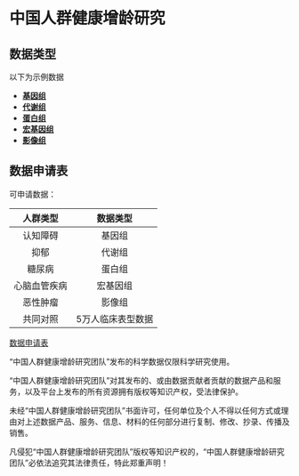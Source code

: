 # 中国人群健康增龄研究

## 数据类型

以下为示例数据

- [**基因组**]()
- [**代谢组**]()
- [**蛋白组**]()
- [**宏基因组**]()
- [**影像组**]()

## 数据申请表

可申请数据：

|人群类型|数据类型|
|:---:|:---:|
|认知障碍|基因组|
|抑郁|代谢组|
|糖尿病|蛋白组|
|心脑血管疾病|宏基因组|
|恶性肿瘤|影像组|
|共同对照|5万人临床表型数据|

[数据申请表]()

“中国人群健康增龄研究团队”发布的科学数据仅限科学研究使用。

“中国人群健康增龄研究团队”对其发布的、或由数据贡献者贡献的数据产品和服务，以及平台上发布的所有资源拥有版权等知识产权，受法律保护。

未经“中国人群健康增龄研究团队”书面许可，任何单位及个人不得以任何方式或理由对上述数据产品、服务、信息、材料的任何部分进行复制、修改、抄录、传播及销售。

凡侵犯“中国人群健康增龄研究团队”版权等知识产权的，“中国人群健康增龄研究团队”必依法追究其法律责任，特此郑重声明！



